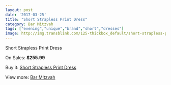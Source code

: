 ```yaml
---
layout: post
date: '2017-03-25'
title: "Short Strapless Print Dress"
category: Bar Mitzvah
tags: ["evening","unique","brand","short","dresses"]
image: http://img.transblink.com/125-thickbox_default/short-strapless-print-dress.jpg
---
```

Short Strapless Print Dress

On Sales: **$255.99**
<a href="https://www.transblink.com/en/bar-mitzvah/33-short-strapless-print-dress.html"><amp-img layout="responsive" width="600" height="600" src="//img.transblink.com/125-thickbox_default/short-strapless-print-dress.jpg" alt="Short Strapless Print Dress 0" /></a>
<a href="https://www.transblink.com/en/bar-mitzvah/33-short-strapless-print-dress.html"><amp-img layout="responsive" width="600" height="600" src="//img.transblink.com/127-thickbox_default/short-strapless-print-dress.jpg" alt="Short Strapless Print Dress 1" /></a>
<a href="https://www.transblink.com/en/bar-mitzvah/33-short-strapless-print-dress.html"><amp-img layout="responsive" width="600" height="600" src="//img.transblink.com/126-thickbox_default/short-strapless-print-dress.jpg" alt="Short Strapless Print Dress 2" /></a>

Buy it: [Short Strapless Print Dress](https://www.transblink.com/en/bar-mitzvah/33-short-strapless-print-dress.html "Short Strapless Print Dress")

View more: [Bar Mitzvah](https://www.transblink.com/en/2-bar-mitzvah "Bar Mitzvah")